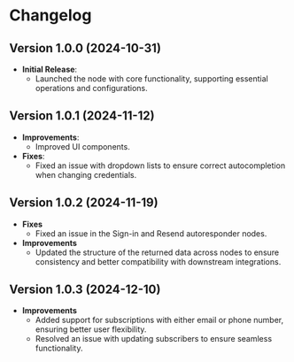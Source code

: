 # Changelog

## Version 1.0.0 (2024-10-31)
- **Initial Release**:
  - Launched the node with core functionality, supporting essential operations and configurations.

## Version 1.0.1 (2024-11-12)
- **Improvements**:
  - Improved UI components.
- **Fixes**:
  - Fixed an issue with dropdown lists to ensure correct autocompletion when changing credentials.

## Version 1.0.2 (2024-11-19)
- **Fixes**
  - Fixed an issue in the Sign-in and Resend autoresponder nodes.
- **Improvements**
  - Updated the structure of the returned data across nodes to ensure consistency and better compatibility with downstream integrations.

## Version 1.0.3 (2024-12-10)
- **Improvements**
  - Added support for subscriptions with either email or phone number, ensuring better user flexibility.
  - Resolved an issue with updating subscribers to ensure seamless functionality.
